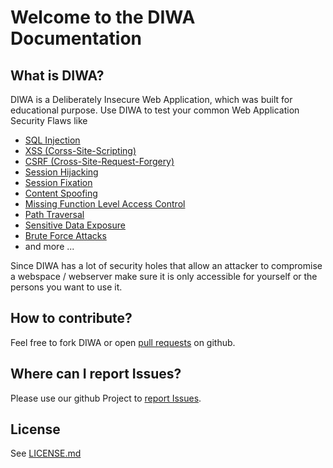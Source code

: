 Welcome to the DIWA Documentation
=================================

## What is DIWA?
DIWA is a Deliberately Insecure Web Application, which was built for educational purpose.
Use DIWA to test your common Web Application Security Flaws like
- [SQL Injection](https://www.owasp.org/index.php/SQL_Injection)
- [XSS (Corss-Site-Scripting)](https://www.owasp.org/index.php/Cross-site_Scripting_(XSS))
- [CSRF (Cross-Site-Request-Forgery)](https://www.owasp.org/index.php/Cross-Site_Request_Forgery_(CSRF))
- [Session Hijacking](https://www.owasp.org/index.php/Session_hijacking_attack)
- [Session Fixation](https://www.owasp.org/index.php/Session_fixation)
- [Content Spoofing](https://www.owasp.org/index.php/Content_Spoofing)
- [Missing Function Level Access Control](https://www.owasp.org/index.php/Top_10_2013-A7-Missing_Function_Level_Access_Control)
- [Path Traversal](https://www.owasp.org/index.php/Path_Traversal)
- [Sensitive Data Exposure](https://www.owasp.org/index.php/Top_10_2013-A6-Sensitive_Data_Exposure)
- [Brute Force Attacks](https://www.owasp.org/index.php/Brute_force_attack)
- and more ...

Since DIWA has a lot of security holes that allow an attacker to compromise a webspace / webserver make sure it is only
accessible for yourself or the persons you want to use it.

## How to contribute?
Feel free to fork DIWA or open [pull requests](https://github.com/snsttr/diwa/pulls) on github.

## Where can I report Issues?
Please use our github Project to [report Issues](https://github.com/snsttr/diwa/issues/).

## License
See [LICENSE.md](../LICENSE.md)